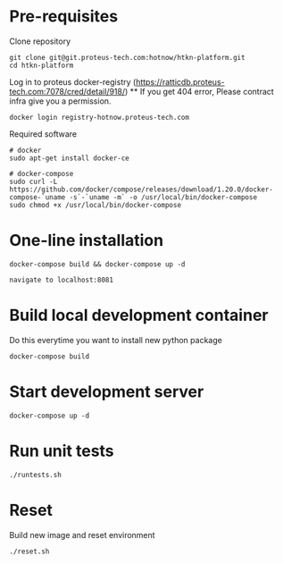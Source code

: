# Pre-requisites

Clone repository
```
git clone git@git.proteus-tech.com:hotnow/htkn-platform.git
cd htkn-platform
```

Log in to proteus docker-registry (https://ratticdb.proteus-tech.com:7078/cred/detail/918/)
** If you get 404 error, Please contract infra give you a permission.
```
docker login registry-hotnow.proteus-tech.com
```

Required software
```
# docker
sudo apt-get install docker-ce

# docker-compose
sudo curl -L https://github.com/docker/compose/releases/download/1.20.0/docker-compose-`uname -s`-`uname -m` -o /usr/local/bin/docker-compose
sudo chmod +x /usr/local/bin/docker-compose
```

# One-line installation
```
docker-compose build && docker-compose up -d

navigate to localhost:8081
```

# Build local development container
Do this everytime you want to install new python package
```
docker-compose build
```

# Start development server
```
docker-compose up -d
```

# Run unit tests
```
./runtests.sh
```

# Reset
Build new image and reset environment
```
./reset.sh
```
